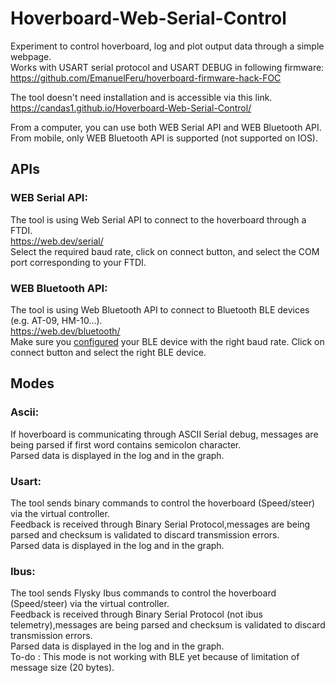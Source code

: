 # Hoverboard-Web-Serial-Control

Experiment to control hoverboard, log and plot output data through a simple webpage.<br>
Works with USART serial protocol and USART DEBUG in following firmware:<br>
https://github.com/EmanuelFeru/hoverboard-firmware-hack-FOC

The tool doesn't need installation and is accessible via this link.<br>
https://candas1.github.io/Hoverboard-Web-Serial-Control/

From a computer, you can use both WEB Serial API and WEB Bluetooth API.
From mobile, only WEB Bluetooth API is supported (not supported on IOS).

## APIs
### WEB Serial API:
The tool is using Web Serial API to connect to the hoverboard through a FTDI.<br>
https://web.dev/serial/<br>
Select the required baud rate, click on connect button, and select the COM port corresponding to your FTDI.

### WEB Bluetooth API:
The tool is using Web Bluetooth API to connect to Bluetooth BLE devices (e.g. AT-09, HM-10...).<br>
https://web.dev/bluetooth/<br>
Make sure you [configured](https://github.com/Candas1/Hoverboard-Web-Serial-Control/wiki/Configure-BLE-device) your BLE device with the right baud rate.
Click on connect button and select the right BLE device.


## Modes
### Ascii:
If hoverboard is communicating through ASCII Serial debug, messages are being parsed if first word contains semicolon character.<br>
Parsed data is displayed in the log and in the graph.<br>

### Usart:
The tool sends binary commands to control the hoverboard (Speed/steer) via the virtual controller.<br>
Feedback is received through Binary Serial Protocol,messages are being parsed and checksum is validated to discard transmission errors.<br>
Parsed data is displayed in the log and in the graph.<br>

### Ibus:
The tool sends Flysky Ibus commands to control the hoverboard (Speed/steer) via the virtual controller.<br>
Feedback is received through Binary Serial Protocol (not ibus telemetry),messages are being parsed and checksum is validated to discard transmission errors.<br>
Parsed data is displayed in the log and in the graph.<br>
To-do : This mode is not working with BLE yet because of limitation of message size (20 bytes).

